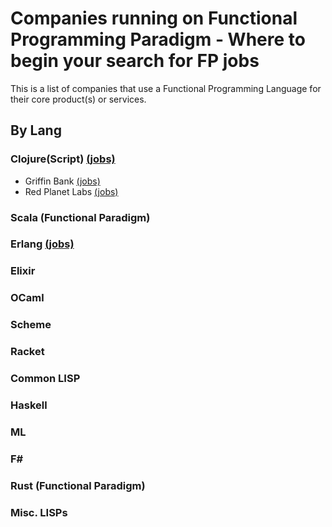 # Companies running on Functional Programming Paradigm - Where to begin your search for FP jobs
This is a list of companies that use a Functional Programming Language for their core product(s) or services.  

## By Lang

### Clojure(Script) [(jobs)](https://clojuredocs.org/jobs) 
- Griffin Bank [(jobs)](https://griffin.sh/jobs)
- Red Planet Labs [(jobs)](https://redplanetlabs.com/)

### Scala (Functional Paradigm)

### Erlang [(jobs)](https://angel.co/erlang/jobs) 

### Elixir

### OCaml

### Scheme

### Racket

### Common LISP

### Haskell

### ML

### F#

### Rust (Functional Paradigm)

### Misc. LISPs

